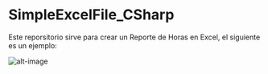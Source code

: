 # SimpleExcelFile_CSharp
Este reporsitorio sirve para crear un Reporte de Horas en Excel, el siguiente es un ejemplo: 

![alt-image](https://i.imgur.com/ggr6Rbl.png "Reporte de Horas")
